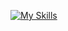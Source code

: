 [![My Skills](https://skillicons.dev/icons?i=discord,unity,visualstudio,git,docker,linux,java,py,cs&perline=3)](https://skillicons.dev)
